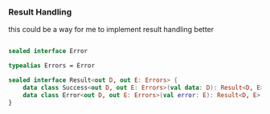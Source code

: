### Result Handling

this could be a way for me to implement result handling better

```kotlin

sealed interface Error

typealias Errors = Error

sealed interface Result<out D, out E: Errors> {
    data class Success<out D, out E: Errors>(val data: D): Result<D, E>
    data class Error<out D, out E: Errors>(val error: E): Result<D, E>
}

```